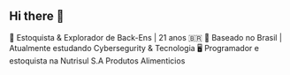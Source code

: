## Hi there 👋

🎨 Estoquista & Explorador de Back-Ens | 21 anos 🇧🇷
📍 Baseado no Brasil | Atualmente estudando Cybersegurity & Tecnologia
🖥️ Programador e estoquista na Nutrisul S.A Produtos Alimenticios
<!--
**DevJhonaN/DevJhonaN** is a ✨ _special_ ✨ repository because its `README.md` (this file) appears on your GitHub profile.

Here are some ideas to get you started:

- 🔭 I’m currently working on ...
- 🌱 I’m currently learning ...
- 👯 I’m looking to collaborate on ...
- 🤔 I’m looking for help with ...
- 💬 Ask me about ...
- 📫 How to reach me: ...
- 😄 Pronouns: ...
- ⚡ Fun fact: ...
-->

